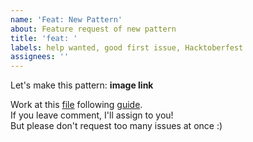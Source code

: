 ```yaml
---
name: 'Feat: New Pattern'
about: Feature request of new pattern
title: 'feat: '
labels: help wanted, good first issue, Hacktoberfest
assignees: ''
---
```


Let's make this pattern:
**image link**

Work at this [file]() following [guide](https://github.com/TroyTae/game-of-life/blob/master/.github/CONTRIBUTING.md).  
If you leave comment, I'll assign to you!  
But please don't request too many issues at once :)  
